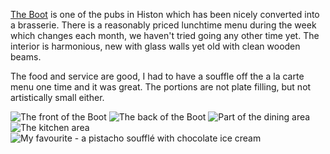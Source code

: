 [The Boot](https://boothiston.com/) is one of the pubs in Histon
which has been nicely converted into a brasserie. There is a
reasonably priced lunchtime menu during the week which changes each
month, we haven't tried going any other time yet. The interior is
harmonious, new with glass walls yet old with clean wooden beams.

The food and service are good, I had to have a souffle off the
a la carte menu one time and it was great. The portions are not
plate filling, but not artistically small either.

![The front of the Boot](P1380802.JPG)
![The back of the Boot](P1380796.JPG)
![Part of the dining area](P1380799.JPG)
![The kitchen area](P1380798.JPG)
![My favourite - a pistacho souffl&eacute; with chocolate ice cream](IMG_1759.jpeg)
